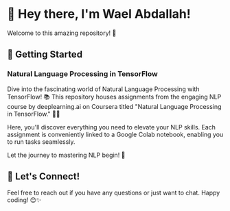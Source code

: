 # 👋 Hey there, I'm Wael Abdallah!

Welcome to this amazing repository! 🚀

## 🌈 Getting Started

### Natural Language Processing in TensorFlow

Dive into the fascinating world of Natural Language Processing with TensorFlow! 📚 This repository houses assignments from the engaging NLP course by deeplearning.ai on Coursera titled "Natural Language Processing in TensorFlow." 🤖✨

Here, you'll discover everything you need to elevate your NLP skills. Each assignment is conveniently linked to a Google Colab notebook, enabling you to run tasks seamlessly.

Let the journey to mastering NLP begin! 🚀

## 🚀 Let's Connect!

Feel free to reach out if you have any questions or just want to chat. Happy coding! 😊✨
